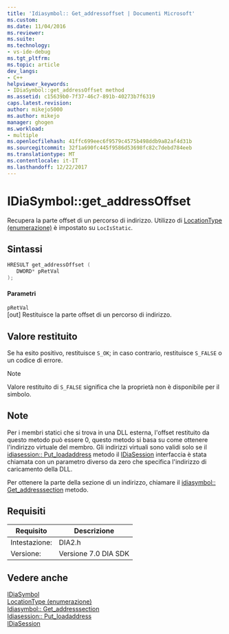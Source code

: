 ```yaml
---
title: 'Idiasymbol:: Get_addressoffset | Documenti Microsoft'
ms.custom: 
ms.date: 11/04/2016
ms.reviewer: 
ms.suite: 
ms.technology:
- vs-ide-debug
ms.tgt_pltfrm: 
ms.topic: article
dev_langs:
- C++
helpviewer_keywords:
- IDiaSymbol::get_addressOffset method
ms.assetid: c15639b0-7f37-46c7-891b-40273b7f6319
caps.latest.revision: 
author: mikejo5000
ms.author: mikejo
manager: ghogen
ms.workload:
- multiple
ms.openlocfilehash: 41ffc699eec6f9579c4575b498ddb9a82af4d31b
ms.sourcegitcommit: 32f1a690fc445f9586d53698fc82c7debd784eeb
ms.translationtype: MT
ms.contentlocale: it-IT
ms.lasthandoff: 12/22/2017
---
```

# <a name="idiasymbolgetaddressoffset"></a>IDiaSymbol::get_addressOffset
Recupera la parte offset di un percorso di indirizzo. Utilizzo di [LocationType (enumerazione)](../../debugger/debug-interface-access/locationtype.md) è impostato su `LocIsStatic`.  
  
## <a name="syntax"></a>Sintassi  
  
```C++  
HRESULT get_addressOffset (   
   DWORD* pRetVal  
);  
```  
  
#### <a name="parameters"></a>Parametri  
 `pRetVal`  
 [out] Restituisce la parte offset di un percorso di indirizzo.  
  
## <a name="return-value"></a>Valore restituito  
 Se ha esito positivo, restituisce `S_OK`; in caso contrario, restituisce `S_FALSE` o un codice di errore.  
  
> [!NOTE]
>  Valore restituito di `S_FALSE` significa che la proprietà non è disponibile per il simbolo.  
  
## <a name="remarks"></a>Note  
 Per i membri statici che si trova in una DLL esterna, l'offset restituito da questo metodo può essere 0, questo metodo si basa su come ottenere l'indirizzo virtuale del membro. Gli indirizzi virtuali sono validi solo se il [idiasession:: Put_loadaddress](../../debugger/debug-interface-access/idiasession-put-loadaddress.md) metodo il [IDiaSession](../../debugger/debug-interface-access/idiasession.md) interfaccia è stata chiamata con un parametro diverso da zero che specifica l'indirizzo di caricamento della DLL.  
  
 Per ottenere la parte della sezione di un indirizzo, chiamare il [idiasymbol:: Get_addresssection](../../debugger/debug-interface-access/idiasymbol-get-addresssection.md) metodo.  
  
## <a name="requirements"></a>Requisiti  
  
|Requisito|Descrizione|  
|-----------------|-----------------|  
|Intestazione:|DIA2.h|  
|Versione:|Versione 7.0 DIA SDK|  
  
## <a name="see-also"></a>Vedere anche  
 [IDiaSymbol](../../debugger/debug-interface-access/idiasymbol.md)   
 [LocationType (enumerazione)](../../debugger/debug-interface-access/locationtype.md)   
 [Idiasymbol:: Get_addresssection](../../debugger/debug-interface-access/idiasymbol-get-addresssection.md)   
 [Idiasession:: Put_loadaddress](../../debugger/debug-interface-access/idiasession-put-loadaddress.md)   
 [IDiaSession](../../debugger/debug-interface-access/idiasession.md)